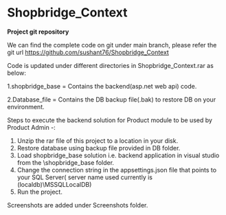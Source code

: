 # Shopbridge_Context

**Project git repository**

We can find the complete code on git under main branch, please refer the git url https://github.com/sushant76/Shopbridge_Context 

Code is updated under different directories in Shopbridge_Context.rar as below:

1.shopbridge_base = Contains the backend(asp.net web api) code.

2.Database_file = Contains the DB backup file(.bak) to restore DB on your environment.

Steps to execute the backend solution for Product module to be used by Product Admin -:

1. Unzip the rar file of this project to a location in your disk.
2. Restore database using backup file provided in DB folder. 
3. Load shopbridge_base solution i.e. backend application in visual studio from the \shopbridge_base folder.
4. Change the connection string in the appsettings.json file that points to your SQL Server( server name used currently is (localdb)\MSSQLLocalDB) 
5. Run the project.



Screenshots are added under Screenshots folder.



